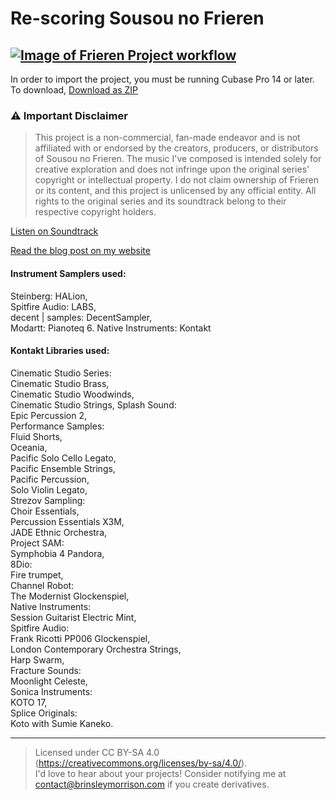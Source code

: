 # Re-scoring Sousou no Frieren
[![Image of Frieren Project workflow](https://github.com/user-attachments/assets/e5373116-dcb8-4225-a38b-7ea486c1e45b)](https://raw.githubusercontent.com/Brinsleym/Frieren/refs/heads/main/Frieren.jpg)
---
In order to import the project, you must be running Cubase Pro 14 or later.  
To download, [Download as ZIP](https://github.com/Brinsleym/Frieren/archive/refs/heads/main.zip)
### ⚠️ Important Disclaimer
> This project is a non-commercial, fan-made endeavor and is not affiliated with or endorsed by the creators, producers, or distributors of Sousou no Frieren. The music I've composed is intended solely for creative exploration and does not infringe upon the original series' copyright or intellectual property. I do not claim ownership of Frieren or its content, and this project is unlicensed by any official entity. All rights to the original series and its soundtrack belong to their respective copyright holders.

[Listen on Soundtrack](https://soundcloud.com/brinsleymorrison/sets/re-scoring-sousou-no-frieren)

[Read the blog post on my website](https://brinsleymorrison.com/compositions/re-scoring-sousou-no-frieren/)

#### Instrument Samplers used:
Steinberg: HALion,  
Spitfire Audio: LABS,  
decent | samples: DecentSampler,  
Modartt: Pianoteq 6.
Native Instruments: Kontakt

#### Kontakt Libraries used:
Cinematic Studio Series:  
	Cinematic Studio Brass,  
	Cinematic Studio Woodwinds,  
	Cinematic Studio Strings, 
Splash Sound:  
	Epic Percussion 2,  
Performance Samples:  
	Fluid Shorts,  
	Oceania,  
	Pacific Solo Cello Legato,  
	Pacific Ensemble Strings,  
	Pacific Percussion,  
	Solo Violin Legato,  
Strezov Sampling:  
	Choir Essentials,  
	Percussion Essentials X3M,  
	JADE Ethnic Orchestra,  
Project SAM:  
	Symphobia 4 Pandora,  
8Dio:  
	Fire trumpet,  
Channel Robot:  
	The Modernist Glockenspiel,  
Native Instruments:  
	Session Guitarist Electric Mint,  
Spitfire Audio:  
	Frank Ricotti PP006 Glockenspiel,  
	London Contemporary Orchestra Strings,  
	Harp Swarm,  
Fracture Sounds:  
	Moonlight Celeste,  
Sonica Instruments:  
	KOTO 17,  
Splice Originals:   
	Koto with Sumie Kaneko.  
 
 ---
> Licensed under CC BY-SA 4.0 (https://creativecommons.org/licenses/by-sa/4.0/).  
> I'd love to hear about your projects! Consider notifying me at 
> contact@brinsleymorrison.com if you create derivatives.

